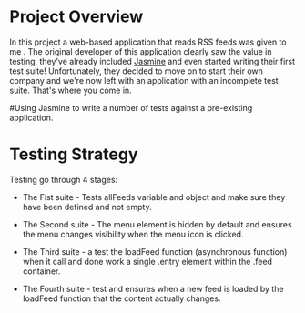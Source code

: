# Project Overview

In this project a web-based application that reads RSS feeds was given to me .
The original developer of this application clearly saw the value in testing, they've already included [Jasmine](http://jasmine.github.io/) and even started writing their first test suite! Unfortunately, they decided to move on to start their own company and we're now left with an application with an incomplete test suite. That's where you come in.

#Using Jasmine to write a number of tests against a pre-existing application.

# Testing Strategy
Testing go through 4 stages:

* The Fist suite -
    Tests allFeeds variable and object and make sure they have been defined and not empty.

* The Second suite -
    The menu element is hidden by default and ensures the menu changes visibility when the menu icon is clicked.

* The Third suite -
    a test the loadFeed function (asynchronous function) when it call and done work a single .entry element within the .feed container.

 * The Fourth suite -
    test and ensures when a new feed is loaded by the loadFeed function that the content actually changes.
